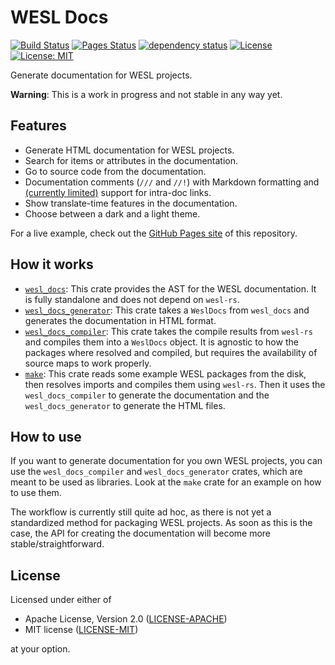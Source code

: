 # WESL Docs

[![Build Status](https://github.com/jannik4/wesl_docs/workflows/CI/badge.svg)](https://github.com/jannik4/wesl_docs/actions)
[![Pages Status](https://github.com/jannik4/wesl_docs/workflows/pages/badge.svg)](https://github.com/jannik4/wesl_docs/actions)
[![dependency status](https://deps.rs/repo/github/jannik4/wesl_docs/status.svg?path=crates%2Fmake)](https://deps.rs/repo/github/jannik4/wesl_docs?path=crates%2Fmake) <!-- TODO: deps.rs does not support glob members in workspaces, so point to the "top" crate (https://github.com/deps-rs/deps.rs/issues/15) -->
[![License](https://img.shields.io/badge/License-Apache_2.0-blue.svg)](https://opensource.org/licenses/Apache-2.0)
[![License: MIT](https://img.shields.io/badge/License-MIT-yellow.svg)](https://opensource.org/licenses/MIT)

Generate documentation for WESL projects.

**Warning**: This is a work in progress and not stable in any way yet.

## Features

- Generate HTML documentation for WESL projects.
- Search for items or attributes in the documentation.
- Go to source code from the documentation.
- Documentation comments (`///` and `//!`) with Markdown formatting and [(currently limited)](https://github.com/jannik4/wesl_docs/issues/3) support for intra-doc links.
- Show translate-time features in the documentation.
- Choose between a dark and a light theme.

For a live example, check out the [GitHub Pages site](https://jannik4.github.io/wesl_docs/) of this repository.

## How it works

- [`wesl_docs`](crates/wesl_docs/): This crate provides the AST for the WESL documentation. It is fully standalone and does not depend on `wesl-rs`.
- [`wesl_docs_generator`](crates/wesl_docs_generator/): This crate takes a `WeslDocs` from `wesl_docs` and generates the documentation in HTML format.
- [`wesl_docs_compiler`](crates/wesl_docs_compiler/): This crate takes the compile results from `wesl-rs` and compiles them into a `WeslDocs` object. It is agnostic to how the packages where resolved and compiled, but requires the availability of source maps to work properly.
- [`make`](crates/make/): This crate reads some example WESL packages from the disk, then resolves imports and compiles them using `wesl-rs`. Then it uses the `wesl_docs_compiler` to generate the documentation and the `wesl_docs_generator` to generate the HTML files.

## How to use

If you want to generate documentation for you own WESL projects, you can use the `wesl_docs_compiler` and `wesl_docs_generator` crates, which are meant to be used as libraries. Look at the `make` crate for an example on how to use them.

The workflow is currently still quite ad hoc, as there is not yet a standardized method for packaging WESL projects. As soon as this is the case, the API for creating the documentation will become more stable/straightforward.

## License

Licensed under either of

- Apache License, Version 2.0 ([LICENSE-APACHE](LICENSE-APACHE))
- MIT license ([LICENSE-MIT](LICENSE-MIT))

at your option.
